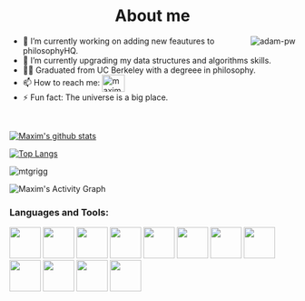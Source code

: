 
<h1 align="center">About me</h1>

<p><img align="right" src="https://github.com/Adam-pw/Adam-pw/blob/main/animation_500_kxa883sd.gif" alt="adam-pw" /></p>


- 🔭 I’m currently working on adding new feautures to philosophyHQ.
- 🌱 I’m currently upgrading my data structures and algorithms skills.
- 🧙‍♂️ Graduated from UC Berkeley with a degreee in philosophy.
- 📫 How to reach me: <a href="https://www.linkedin.com/in/maxim-grigg-42a4451a9/" target="blank"><img align="center"
      src="https://raw.githubusercontent.com/rahuldkjain/github-profile-readme-generator/master/src/images/icons/Social/linked-in-alt.svg"
      alt="maximGrigg" height="30" width="40" /></a>
- ⚡ Fun fact: The universe is a big place.



  
<br>

[![Maxim's github stats](https://github-readme-stats.vercel.app/api?username=mtgrigg&theme=gruvbox&bg_color=282828&hide_border=true&line=d1a01f&point=c58545)](https://github.com/mtgrigg/github-readme-stats)

[![Top Langs](https://github-readme-stats.vercel.app/api/top-langs/?username=mtgrigg&langs_count=8&theme=gruvbox&bg_color=282828&hide_border=true&line=d1a01f&point=c58545)](https://github.com/mtgrigg/github-readme-stats)



<p><img align="left" src="https://github-readme-streak-stats.herokuapp.com/?user=mtgrigg&theme=gruvbox&bg_color=282828&hide_border=true&line=d1a01f&point=c58545" alt="mtgrigg" /></p>

</br>

![Maxim's Activity Graph](https://activity-graph.herokuapp.com/graph?username=mtgrigg&custom_title=Maxim's%20Contribution%20Graph&theme=gruvbox&bg_color=282828&hide_border=true&line=d1a01f&point=c58545)

<!-- [![Top Langs](https://github-readme-stats.vercel.app/api/top-langs/?username=anuraghazra&layout=compact&theme=vision-friendly-dark&show_icons=true)](https://github.com/mtgrigg/github-readme-stats) -->





<h3 align="left">Languages and Tools:</h3>
<p align="left"> 
 <img src="https://img.shields.io/badge/Python-3776AB?style=for-the-badge&logo=python&logoColor=white" height="55">
 <img src="https://img.shields.io/badge/HTML5-E34F26?style=for-the-badge&logo=html5&logoColor=white" height="55">
 <img src="https://img.shields.io/badge/CSS3-1572B6?style=for-the-badge&logo=css3&logoColor=white" height="55">
 <img src="https://img.shields.io/badge/JavaScript-F7DF1E?style=for-the-badge&logo=javascript&logoColor=black" height="55">
 <img src="https://img.shields.io/badge/Node.js-43853D?style=for-the-badge&logo=node.js&logoColor=white" height="55">
  <img src="https://img.shields.io/badge/Express.js-404D59?style=for-the-badge" height="55">
  <img src="https://img.shields.io/badge/React-20232A?style=for-the-badge&logo=react&logoColor=61DAFB" height="55">
  <img src="https://img.shields.io/badge/Redux-593D88?style=for-the-badge&logo=redux&logoColor=white" height="55">
 <img src="https://img.shields.io/badge/React_Router-CA4245?style=for-the-badge&logo=react-router&logoColor=white" height="55">
  <img src="https://img.shields.io/badge/Flask-000000?style=for-the-badge&logo=flask&logoColor=white" height="55">
  <img src="https://img.shields.io/badge/PostgreSQL-316192?style=for-the-badge&logo=postgresql&logoColor=white" height="55">
  <img src="https://img.shields.io/badge/Heroku-430098?style=for-the-badge&logo=heroku&logoColor=white" height="55">
       
      
    
